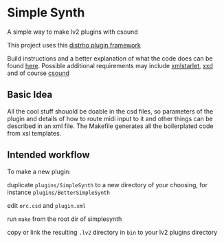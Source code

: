 # Simple Synth

A simple way to make lv2 plugins with csound

This project uses this [distrho plugin framework](https://github.com/DISTRHO/DPF/)

Build instructions and a better explanation of what the code does can be found [here](https://github.com/osamc-lv2-workshop/lv2-workshop). Possible additional requirements may include [xmlstarlet](http://xmlstar.sourceforge.net/), [xxd](https://linux.die.net/man/1/xxd) and of course [csound](https://github.com/csound/csound)

## Basic Idea

All the cool stuff shouold be doable in the csd files, so parameters of the plugin and details of how to route midi input to it and other things can be described in an xml file. The Makefile generates all the boilerplated code from xsl templates.

## Intended workflow

To make a new plugin: 

duplicate `plugins/SimpleSynth` to a new directory of your choosing, for instance `plugins/BetterSimpleSynth`

edit `orc.csd` and `plugin.xml`

run `make` from the root dir of simplesynth

copy or link the resulting `.lv2` directory in `bin` to your lv2 plugins directory